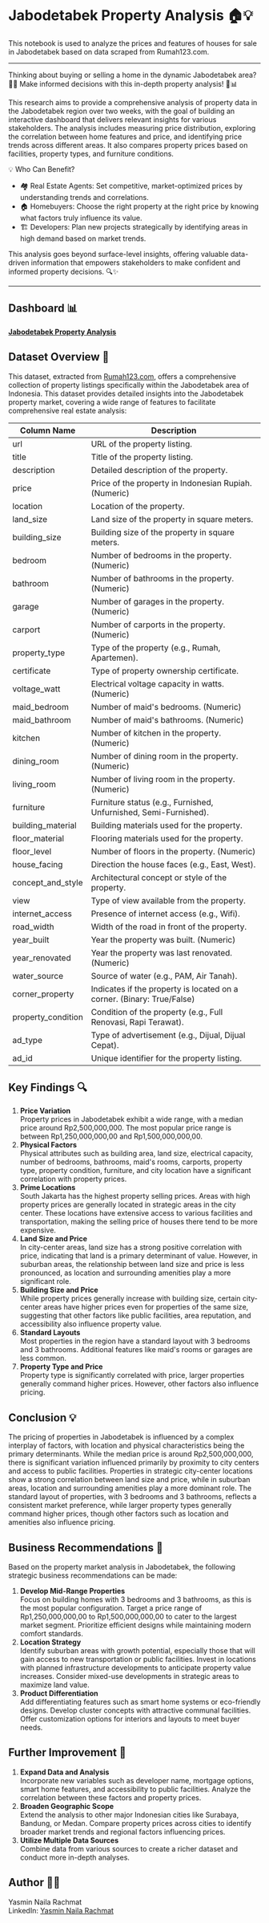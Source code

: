 # **Jabodetabek Property Analysis 🏠💡**

This notebook is used to analyze the prices and features of houses for sale in Jabodetabek based on data scraped from Rumah123.com.
___

Thinking about buying or selling a home in the dynamic Jabodetabek area? 🌆✨ Make informed decisions with this in-depth property analysis! 🧠📊

This research aims to provide a comprehensive analysis of property data in the Jabodetabek region over two weeks, with the goal of building an interactive dashboard that delivers relevant insights for various stakeholders. The analysis includes measuring price distribution, exploring the correlation between home features and price, and identifying price trends across different areas. It also compares property prices based on facilities, property types, and furniture conditions.

💡 Who Can Benefit?
- 🏘️ Real Estate Agents: Set competitive, market-optimized prices by understanding trends and correlations.
- 🏠 Homebuyers: Choose the right property at the right price by knowing what factors truly influence its value.
- 🏗️ Developers: Plan new projects strategically by identifying areas in high demand based on market trends.

This analysis goes beyond surface-level insights, offering valuable data-driven information that empowers stakeholders to make confident and informed property decisions. 🔍✨
___
## **Dashboard 📊**
**[Jabodetabek Property Analysis](https://public.tableau.com/views/JabodetabekPropertyAnalysis/DESCRIPTIVE?:language=en-US&:sid=&:redirect=auth&:display_count=n&:origin=viz_share_link)**

## **Dataset Overview 📄**
This dataset, extracted from [Rumah123.com](https://www.rumah123.com/?utm_source=Google&utm_medium=cpc&utm_campaign=SEM+V1+-+Secondary+Regular+-+Brand+Keyword&gclsrc=aw.ds&&gclid=Cj0KCQiAyoi8BhDvARIsAO_CDsAdcBqzie1ZKwLvUpED9sRFa9NHZXL5bEbuwUbzm7pkpQRf4kzFagMaAjFeEALw_wcB&gad_source=1), offers a comprehensive collection of property listings specifically within the Jabodetabek area of Indonesia. This dataset provides detailed insights into the Jabodetabek property market, covering a wide range of features to facilitate comprehensive real estate analysis:

| **Column Name**             | **Description**                                                        |
|-----------------------------|-------------------------------------------------------------------------|
| url                         | URL of the property listing.                                           |
| title                       | Title of the property listing.                                         |
| description                 | Detailed description of the property.                                  |
| price                       | Price of the property in Indonesian Rupiah. (Numeric)                 |
| location                    | Location of the property.                                              |
| land_size                   | Land size of the property in square meters.                           |
| building_size               | Building size of the property in square meters.                       |
| bedroom                     | Number of bedrooms in the property. (Numeric)                         |
| bathroom                    | Number of bathrooms in the property. (Numeric)                        |
| garage                      | Number of garages in the property. (Numeric)                          |
| carport                     | Number of carports in the property. (Numeric)                         |
| property_type               | Type of the property (e.g., Rumah, Apartemen).                        |
| certificate                 | Type of property ownership certificate.                               |
| voltage_watt                | Electrical voltage capacity in watts. (Numeric)                       |
| maid_bedroom                | Number of maid's bedrooms. (Numeric)                                  |
| maid_bathroom               | Number of maid's bathrooms. (Numeric)                                 |
| kitchen                     | Number of kitchen in the property. (Numeric)                          |
| dining_room                 | Number of dining room in the property. (Numeric)                      |
| living_room                 | Number of living room in the property. (Numeric)                      |
| furniture                   | Furniture status (e.g., Furnished, Unfurnished, Semi-Furnished).      |
| building_material           | Building materials used for the property.                             |
| floor_material              | Flooring materials used for the property.                             |
| floor_level                 | Number of floors in the property. (Numeric)                           |
| house_facing                | Direction the house faces (e.g., East, West).                         |
| concept_and_style           | Architectural concept or style of the property.                       |
| view                        | Type of view available from the property.                             |
| internet_access             | Presence of internet access (e.g., Wifi).                             |
| road_width                  | Width of the road in front of the property.                           |
| year_built                  | Year the property was built. (Numeric)                                |
| year_renovated              | Year the property was last renovated. (Numeric)                       |
| water_source                | Source of water (e.g., PAM, Air Tanah).                               |
| corner_property             | Indicates if the property is located on a corner. (Binary: True/False)|
| property_condition          | Condition of the property (e.g., Full Renovasi, Rapi Terawat).        |
| ad_type                     | Type of advertisement (e.g., Dijual, Dijual Cepat).                   |
| ad_id                       | Unique identifier for the property listing.                           |


## **Key Findings 🔍**
1. **Price Variation** <br>
   Property prices in Jabodetabek exhibit a wide range, with a median price around Rp2,500,000,000. The most popular price range is between Rp1,250,000,000,00 and Rp1,500,000,000,00.
3. **Physical Factors** <br>
   Physical attributes such as building area, land size, electrical capacity, number of bedrooms, bathrooms, maid's rooms, carports, property type, property condition, furniture, and city location have a significant correlation with property prices.
5. **Prime Locations** <br>
   South Jakarta has the highest property selling prices. Areas with high property prices are generally located in strategic areas in the city center. These locations have extensive access to various facilities and transportation, making the selling price of houses there tend to be more expensive.
7. **Land Size and Price** <br>
   In city-center areas, land size has a strong positive correlation with price, indicating that land is a primary determinant of value. However, in suburban areas, the relationship between land size and price is less pronounced, as location and surrounding amenities play a more significant role.
9. **Building Size and Price** <br>
    While property prices generally increase with building size, certain city-center areas have higher prices even for properties of the same size, suggesting that other factors like public facilities, area reputation, and accessibility also influence property value.
11. **Standard Layouts** <br>
    Most properties in the region have a standard layout with 3 bedrooms and 3 bathrooms. Additional features like maid's rooms or garages are less common.
13. **Property Type and Price** <br>
    Property type is significantly correlated with price, larger properties generally command higher prices. However, other factors also influence pricing.

## **Conclusion 💡**
The pricing of properties in Jabodetabek is influenced by a complex interplay of factors, with location and physical characteristics being the primary determinants. While the median price is around Rp2,500,000,000, there is significant variation influenced primarily by proximity to city centers and access to public facilities. Properties in strategic city-center locations show a strong correlation between land size and price, while in suburban areas, location and surrounding amenities play a more dominant role. The standard layout of properties, with 3 bedrooms and 3 bathrooms, reflects a consistent market preference, while larger property types generally command higher prices, though other factors such as location and amenities also influence pricing.

## **Business Recommendations 💼**
Based on the property market analysis in Jabodetabek, the following strategic business recommendations can be made:

1. **Develop Mid-Range Properties** <br>
   Focus on building homes with 3 bedrooms and 3 bathrooms, as this is the most popular configuration. Target a price range of Rp1,250,000,000,00 to Rp1,500,000,000,00 to cater to the largest market segment. Prioritize efficient designs while maintaining modern comfort standards.
3. **Location Strategy** <br>
   Identify suburban areas with growth potential, especially those that will gain access to new transportation or public facilities. Invest in locations with planned infrastructure developments to anticipate property value increases. Consider mixed-use developments in strategic areas to maximize land value.
5. **Product Differentiation** <br>
   Add differentiating features such as smart home systems or eco-friendly designs. Develop cluster concepts with attractive communal facilities. Offer customization options for interiors and layouts to meet buyer needs.

## **Further Improvement 🚀**
1. **Expand Data and Analysis** <br>
   Incorporate new variables such as developer name, mortgage options, smart home features, and accessibility to public facilities. Analyze the correlation between these factors and property prices.
3. **Broaden Geographic Scope** <br>
   Extend the analysis to other major Indonesian cities like Surabaya, Bandung, or Medan. Compare property prices across cities to identify broader market trends and regional factors influencing prices.
5. **Utilize Multiple Data Sources** <br>
   Combine data from various sources to create a richer dataset and conduct more in-depth analyses.

## **Author 👩‍💻**

Yasmin Naila Rachmat <br>
LinkedIn: [Yasmin Naila Rachmat](linkedin.com/in/yasmin-naila)
